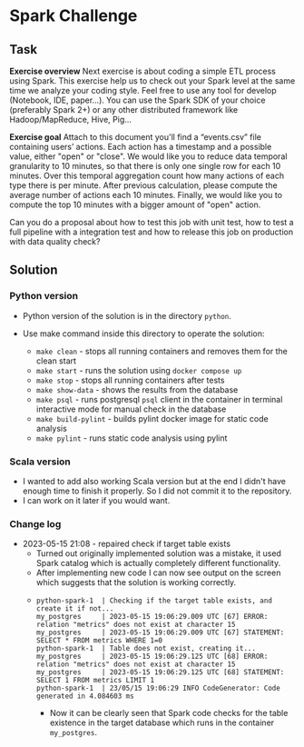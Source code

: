 # Spark Challenge

## Task

**Exercise overview**
Next exercise is about coding a simple ETL process using Spark. This exercise help us to check out your Spark level at the same time we analyze your coding style. Feel free to use any tool for develop (Notebook, IDE, paper…). You can use the Spark SDK of your choice (preferably Spark 2+) or any other distributed framework like Hadoop/MapReduce, Hive, Pig…

**Exercise goal**
Attach to this document you'll find a “events.csv” file containing users’ actions. Each action has a timestamp and a possible value, either "open" or "close". We would like you to reduce data temporal granularity to 10 minutes, so that there is only one single row for each 10 minutes. Over this temporal aggregation count how many actions of each type there is per minute. After previous calculation, please compute the average number of actions each 10 minutes. Finally, we would like you to compute the top 10 minutes with a bigger amount of "open" action.

Can you do a proposal about how to test this job with unit test, how to test a full pipeline with a integration test and how to release this job on production with data quality check?

## Solution

### Python version
* Python version of the solution is in the directory `python`.

* Use make command inside this directory to operate the solution:
  * `make clean` - stops all running containers and removes them for the clean start
  * `make start` - runs the solution using `docker compose up`
  * `make stop` - stops all running containers after tests
  * `make show-data` - shows the results from the database
  * `make psql` - runs postgresql `psql` client in the container in terminal interactive mode for manual check in the database
  * `make build-pylint` - builds pylint docker image for static code analysis
  * `make pylint` - runs static code analysis using pylint

### Scala version
* I wanted to add also working Scala version but at the end I didn't have enough time to finish it properly. So I did not commit it to the repository.
* I can work on it later if you would want.


### Change log

* 2023-05-15 21:08 - repaired check if target table exists
  * Turned out originally implemented solution was a mistake, it used Spark catalog which is actually completely different functionality.
  * After implementing new code I can now see output on the screen which suggests that the solution is working correctly.
  * ```
    python-spark-1  | Checking if the target table exists, and create it if not...
    my_postgres     | 2023-05-15 19:06:29.009 UTC [67] ERROR:  relation "metrics" does not exist at character 15
    my_postgres     | 2023-05-15 19:06:29.009 UTC [67] STATEMENT:  SELECT * FROM metrics WHERE 1=0
    python-spark-1  | Table does not exist, creating it...
    my_postgres     | 2023-05-15 19:06:29.125 UTC [68] ERROR:  relation "metrics" does not exist at character 15
    my_postgres     | 2023-05-15 19:06:29.125 UTC [68] STATEMENT:  SELECT 1 FROM metrics LIMIT 1
    python-spark-1  | 23/05/15 19:06:29 INFO CodeGenerator: Code generated in 4.084603 ms
    ```
    * Now it can be clearly seen that Spark code checks for the table existence in the target database which runs in the container `my_postgres`.

